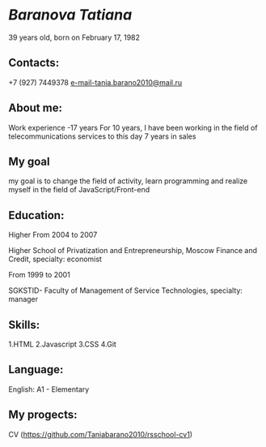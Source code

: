 # ***Baranova Tatiana***
39 years old, born on February 17, 1982

## Contacts:
+7 (927) 7449378 
e-mail-tania.barano2010@mail.ru 

## About me:
Work experience -17 years For 10 years, I have been working in the field of telecommunications services to this day 7 years in sales

## My goal
my goal is to change the field of activity, learn programming and realize myself in the field of JavaScript/Front-end

## Education:
Higher From 2004 to 2007

Higher School of Privatization and Entrepreneurship, Moscow Finance and Credit, specialty: economist

From 1999 to 2001

SGKSTID- Faculty of Management of Service Technologies, specialty: manager

## Skills:
1.HTML 
2.Javascript 
3.CSS 
4.Git

## Language:
English: A1 - Elementary

## My progects:
CV (https://github.com/Taniabarano2010/rsschool-cv1)
